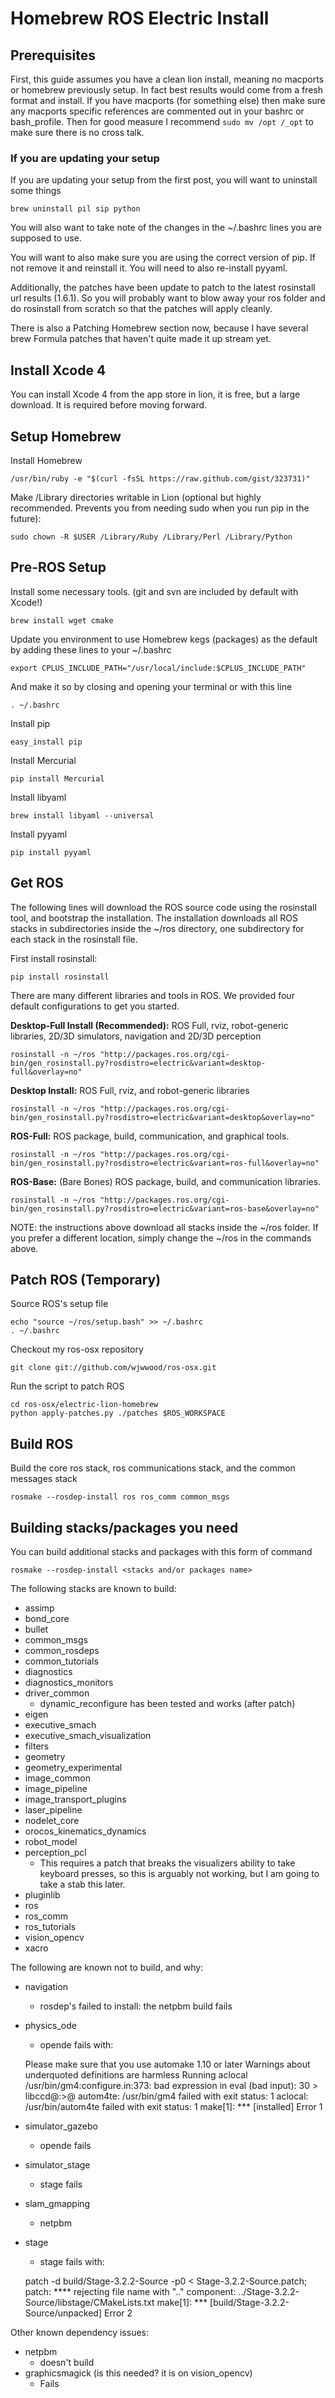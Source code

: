 # Homebrew ROS Electric Install

## Prerequisites

First, this guide assumes you have a clean lion install, meaning no macports or homebrew previously setup.  In fact best results would come from a fresh format and install.  If you have macports (for something else) then make sure any macports specific references are commented out in your bashrc or bash_profile.  Then for good measure I recommend `sudo mv /opt /_opt` to make sure there is no cross talk.

### If you are updating your setup

If you are updating your setup from the first post, you will want to uninstall some things

    brew uninstall pil sip python

You will also want to take note of the changes in the ~/.bashrc lines you are supposed to use.

You will want to also make sure you are using the correct version of pip.  If not remove it and reinstall it.  You will need to also re-install pyyaml.

Additionally, the patches have been update to patch to the latest rosinstall url results (1.6.1).  So you will probably want to blow away your ros folder and do rosinstall from scratch so that the patches will apply cleanly.

There is also a Patching Homebrew section now, because I have several brew Formula patches that haven't quite made it up stream yet.

## Install Xcode 4

You can install Xcode 4 from the app store in lion, it is free, but a large download.  It is required before moving forward.

## Setup Homebrew

Install Homebrew

    /usr/bin/ruby -e "$(curl -fsSL https://raw.github.com/gist/323731)"

Make /Library directories writable in Lion (optional but highly recommended. Prevents you from needing sudo when you run pip in the future):

    sudo chown -R $USER /Library/Ruby /Library/Perl /Library/Python

## Pre-ROS Setup

Install some necessary tools. (git and svn are included by default with Xcode!)

    brew install wget cmake

Update you environment to use Homebrew kegs (packages) as the default by adding these lines to your ~/.bashrc

    export CPLUS_INCLUDE_PATH="/usr/local/include:$CPLUS_INCLUDE_PATH"

And make it so by closing and opening your terminal or with this line

    . ~/.bashrc

Install pip

    easy_install pip

Install Mercurial

    pip install Mercurial

Install libyaml

    brew install libyaml --universal

Install pyyaml

    pip install pyyaml

## Get ROS

The following lines will download the ROS source code using the rosinstall tool, and bootstrap the installation. The installation downloads all ROS stacks in subdirectories inside the ~/ros directory, one subdirectory for each stack in the rosinstall file.

First install rosinstall:

    pip install rosinstall

There are many different libraries and tools in ROS. We provided four default configurations to get you started.

**Desktop-Full Install (Recommended):** ROS Full, rviz, robot-generic libraries, 2D/3D simulators, navigation and 2D/3D perception

    rosinstall -n ~/ros "http://packages.ros.org/cgi-bin/gen_rosinstall.py?rosdistro=electric&variant=desktop-full&overlay=no"

**Desktop Install:** ROS Full, rviz, and robot-generic libraries

    rosinstall -n ~/ros "http://packages.ros.org/cgi-bin/gen_rosinstall.py?rosdistro=electric&variant=desktop&overlay=no"

**ROS-Full:** ROS package, build, communication, and graphical tools.

    rosinstall -n ~/ros "http://packages.ros.org/cgi-bin/gen_rosinstall.py?rosdistro=electric&variant=ros-full&overlay=no"

**ROS-Base:** (Bare Bones) ROS package, build, and communication libraries.

    rosinstall -n ~/ros "http://packages.ros.org/cgi-bin/gen_rosinstall.py?rosdistro=electric&variant=ros-base&overlay=no"

NOTE: the instructions above download all stacks inside the ~/ros folder. If you prefer a different location, simply change the ~/ros in the commands above.

## Patch ROS (Temporary)

Source ROS's setup file

    echo "source ~/ros/setup.bash" >> ~/.bashrc
    . ~/.bashrc

Checkout my ros-osx repository

    git clone git://github.com/wjwwood/ros-osx.git

Run the script to patch ROS

    cd ros-osx/electric-lion-homebrew
    python apply-patches.py ./patches $ROS_WORKSPACE

## Build ROS

Build the core ros stack, ros communications stack, and the common messages stack

    rosmake --rosdep-install ros ros_comm common_msgs

## Building stacks/packages you need

You can build additional stacks and packages with this form of command

    rosmake --rosdep-install <stacks and/or packages name>

The following stacks are known to build:

* assimp
* bond_core
* bullet
* common_msgs
* common_rosdeps
* common_tutorials
* diagnostics
* diagnostics_monitors
* driver_common
    * dynamic_reconfigure has been tested and works (after patch)
* eigen
* executive_smach
* executive\_smach_visualization
* filters
* geometry
* geometry_experimental
* image_common
* image_pipeline
* image\_transport_plugins
* laser_pipeline
* nodelet_core
* orocos\_kinematics_dynamics
* robot_model
* perception_pcl
    * This requires a patch that breaks the visualizers ability to take keyboard presses, so this is arguably not working, but I am going to take a stab this later.
* pluginlib
* ros
* ros_comm
* ros_tutorials
* vision_opencv
* xacro

The following are known not to build, and why:

* navigation
    * rosdep's failed to install: the netpbm build fails
* physics_ode
    * opende fails with:

    Please make sure that you use automake 1.10 or later
    Warnings about underquoted definitions are harmless
    Running aclocal
    /usr/bin/gm4:configure.in:373: bad expression in eval (bad input): 30 > libccd@:>@ 
    autom4te: /usr/bin/gm4 failed with exit status: 1
    aclocal: /usr/bin/autom4te failed with exit status: 1
    make[1]: *** [installed] Error 1

* simulator_gazebo
    * opende fails
* simulator_stage
    * stage fails
* slam_gmapping
    * netpbm
* stage
    * stage fails with:

    patch -d build/Stage-3.2.2-Source -p0 < Stage-3.2.2-Source.patch;
    patch: **** rejecting file name with ".." component: ../Stage-3.2.2-Source/libstage/CMakeLists.txt
    make[1]: *** [build/Stage-3.2.2-Source/unpacked] Error 2

Other known dependency issues:

* netpbm
    * doesn't build
* graphicsmagick  (is this needed?  it is on vision_opencv)
    * Fails

